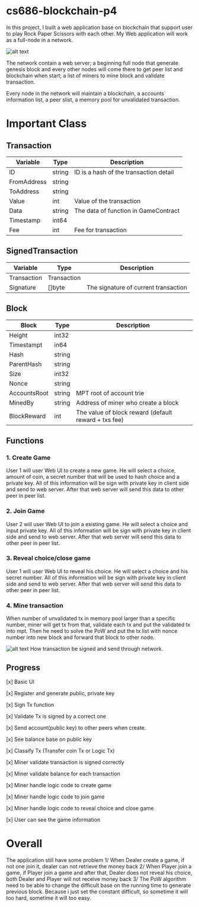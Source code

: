 # cs686-blockchain-p4

  

<p>In this project, I built a web application base on blockchain that support user to play Rock Paper Scissors with each other. My Web application will work as a full-node in a network.</p>

  

![alt text](https://i.imgur.com/DwJa62g.jpg)

  

<p>The network contain a web server; a beginning full node that generate genesis block and every other nodes will come there to get peer list and blockchain when start; a list of miners to mine block and validate transaction.</p>

<p>Every node in the network will maintain a blockchain, a accounts information list, a peer slist, a memory pool for unvalidated transaction.</p>
  
  
# Important Class
## Transaction
| Variable 	| Type 	| Description 	|
|-------------	|--------	|----------------------------------------	|
| ID 	| string 	| ID is a hash of the transaction detail 	|
| FromAddress 	| string 	|  	|
| ToAddress 	| string 	|  	|
| Value 	| int 	| Value of the transaction 	|
| Data 	| string 	| The data of function in GameContract 	|
| Timestamp 	| int64 	|  	|
| Fee 	| int 	| Fee for transaction 	|

## SignedTransaction
| Variable 	| Type 	| Description 	|
|-------------	|--------	|----------------------------------------	|
| Transaction 	| Transaction 	|  	|
| Signature 	| []byte 	| The signature of current transaction 	|

## Block


| Block 	| Type 	| Description 	|
|--------------	|--------	|------------------------------------------------------	|
| Height 	| int32 	|  	|
| Timestampt 	| in64 	|  	|
| Hash 	| string 	|  	|
| ParentHash 	| string 	|  	|
| Size 	| int32 	|  	|
| Nonce 	| string 	|  	|
| AccountsRoot 	| string 	| MPT root of account trie 	|
| MinedBy 	| string 	| Address of miner who create a block 	|
| BlockReward 	| int 	| The value of block reward (default reward + txs fee) 	|

## Functions

### 1. Create Game

<p>User 1 will user Web UI to create a new game. He will select a choice, amount of coin, a secret number that will be used to hash choice and a private key. All of this information will be sign with private key in client side and send to web server. After that web server will send this data to other peer in peer list.</p>

### 2. Join Game

<p>User 2 will user Web UI to join a existing game. He will select a choice and input private key. All of this information will be sign with private key in client side and send to web server. After that web server will send this data to other peer in peer list.</p>

### 3. Reveal choice/close game

<p>User 1 will user Web UI to reveal his choice. He will select a choice and his secret number. All of this information will be sign with private key in client side and send to web server. After that web server will send this data to other peer in peer list.</p>

### 4. Mine transaction

<p>When number of unvalidated tx in memory pool larger than a specific number, miner will get tx from that, validate each tx and put the validated tx into mpt. Then he need to solve the PoW and put the tx list with nonce number into new block and forward that block to other node.</p>

  
  

![alt text](https://i.imgur.com/5ckTWIB.jpg)
How transaction be signed and send through network.<br/>

  

## Progress

[x] Basic UI

[x] Register and generate public, private key

[x] Sign Tx function

[x] Validate Tx is signed by a correct one

[x] Send account(public key) to other peers when create.

[x] See balance base on public key

[x] Classify Tx (Transfer coin Tx or Logic Tx)

[x] Miner validate transaction is signed correctly

[x] Miner validate balance for each transaction

[x] Miner handle logic code to create game

[x] Miner handle logic code to join game

[x] Miner handle logic code to reveal choice and close game

[x] User can see the game information

# Overall
The application still have some problem
1/ When Dealer create a game, if not one join it, dealer can not retrieve the money back
2/ When Player join a game, if Player join a game and after that, Dealer does not reveal his choice, both Dealer and Player will not receive money back
3/ The PoW algorithm need to be able to change the difficult base on the running time to generate previous block. Because i just set the constant difficult, so sometime it will too hard, sometime it will too easy.
